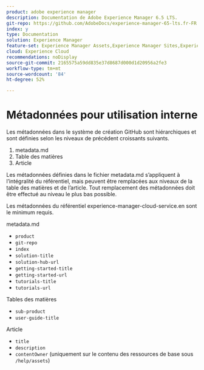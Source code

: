```yaml
---
product: adobe experience manager
description: Documentation de Adobe Experience Manager 6.5 LTS.
git-repo: https://github.com/AdobeDocs/experience-manager-65-lts.fr-FR
index: y
type: Documentation
solution: Experience Manager
feature-set: Experience Manager Assets,Experience Manager Sites,Experience Manager, Experience Manager Forms, Experience Manager Cloud Manager
cloud: Experience Cloud
recommendations: noDisplay
source-git-commit: 2165575a59dd835e37d8687d000d1d20956a2fe3
workflow-type: tm+mt
source-wordcount: '84'
ht-degree: 52%

---
```



# Métadonnées pour utilisation interne

Les métadonnées dans le système de création GitHub sont hiérarchiques et sont définies selon les niveaux de précédent croissants suivants.

1. metadata.md
1. Table des matières
1. Article

Les métadonnées définies dans le fichier metadata.md s’appliquent à l’intégralité du référentiel, mais peuvent être remplacées aux niveaux de la table des matières et de l’article. Tout remplacement des métadonnées doit être effectué au niveau le plus bas possible.

Les métadonnées du référentiel experience-manager-cloud-service.en sont le minimum requis.

metadata.md

* `product`
* `git-repo`
* `index`
* `solution-title`
* `solution-hub-url`
* `getting-started-title`
* `getting-started-url`
* `tutorials-title`
* `tutorials-url`

Tables des matières

* `sub-product`
* `user-guide-title`

Article

* `title`
* `description`
* `contentOwner` (uniquement sur le contenu des ressources de base sous `/help/assets`)
